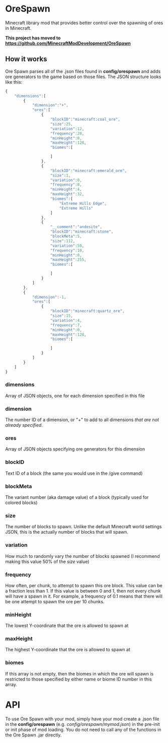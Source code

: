 # OreSpawn
Minecraft library mod that provides better control over the spawning of ores in Minecraft.

**This project has moved to https://github.com/MinecraftModDevelopment/OreSpawn**

## How it works
Ore Spawn parses all of the .json files found in **config/orespawn** and adds ore generators to the game based on those files. The JSON structure looks like this:
```javascript
{
	"dimensions":[
		{
			"dimension":"+",
			"ores":[
				{
					"blockID":"minecraft:coal_ore",
					"size":25,
					"variation":12,
					"frequency":20,
					"minHeight":0,
					"maxHeight":128,
					"biomes":[

					]
				},
				{
					"blockID":"minecraft:emerald_ore",
					"size":1,
					"variation":0,
					"frequency":8,
					"minHeight":4,
					"maxHeight":32,
					"biomes":[
						"Extreme Hills Edge",
						"Extreme Hills"
					]
				},
				{
					"__comment":"andesite",
					"blockID":"minecraft:stone",
					"blockMeta":5,
					"size":112,
					"variation":50,
					"frequency":10,
					"minHeight":0,
					"maxHeight":255,
					"biomes":[

					]
				}
			]
		},
		{
			"dimension":-1,
			"ores":[
				{
					"blockID":"minecraft:quartz_ore",
					"size":15,
					"variation":4,
					"frequency":7,
					"minHeight":0,
					"maxHeight":128,
					"biomes":[

					]
				}
			]
		}
	]
}
```
### dimensions
Array of JSON objects, one for each dimension specified in this file
### dimension
The number ID of a dimension, or "+" to add to all dimensions *that are not already specified*.
### ores
Array of JSON objects specifying ore generators for this dimension
### blockID
Text ID of a block (the same you would use in the /give command)
### blockMeta
The variant number (aka damage value) of a block (typically used for colored blocks)
### size
The number of blocks to spawn. Unlike the default Minecraft world settings JSON, this is the actually number of blocks that will spawn.
### variation
How much to randomly vary the number of blocks spawned (I recommend making this value 50% of the *size* value)
### frequency
How often, per chunk, to attempt to spawn this ore block. This value can be a fraction less than 1. If this value is between 0 and 1, then not every chunk will have a spawn in it. For example, a frequency of 0.1 means that there will be one attempt to spawn the ore per 10 chunks.
### minHeight
The lowest Y-coordinate that the ore is allowed to spawn at
### maxHeight
The highest Y-coordinate that the ore is allowed to spawn at
### biomes
If this array is not empty, then the biomes in which the ore will spawn is restricted to those specified by either name or biome ID number in this array.

# API
To use Ore Spawn with your mod, simply have your mod create a .json file in the **config/orespawn** (e.g. *config/orespawn/mymod.json*) in the pre-init or init phase of mod loading. You do not need to call any of the functions in the Ore Spawn .jar directly.

